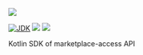 [![](https://github.com/wutsi/wutsi-mono/actions/workflows/sdk-marketplace-access-master.yml/badge.svg)](https://github.com/wutsi/wutsi-mono/actions/workflows/sdk-marketplace-access-master.yml)

[![JDK](https://img.shields.io/badge/jdk-17-brightgreen.svg)](https://jdk.java.net/17/)
[![](https://img.shields.io/badge/maven-3.6-brightgreen.svg)](https://maven.apache.org/download.cgi)
![](https://img.shields.io/badge/language-kotlin-blue.svg)

Kotlin SDK of marketplace-access API


